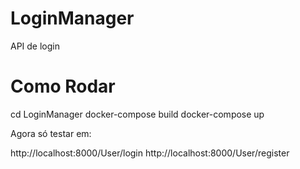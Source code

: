 # LoginManager
API de login

# Como Rodar
cd LoginManager
docker-compose build
docker-compose up

Agora só testar em:

http://localhost:8000/User/login
http://localhost:8000/User/register
